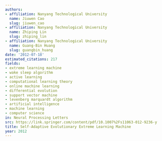 ```yaml
---
authors:
- affiliation: Nanyang Technological University
  name: Jiuwen Cao
  slug: jiuwen_cao
- affiliation: Nanyang Technological University
  name: Zhiping Lin
  slug: zhiping_lin
- affiliation: Nanyang Technological University
  name: Guang-Bin Huang
  slug: guangbin_huang
date: '2012-07-18'
estimated_citations: 217
fields:
- extreme learning machine
- wake sleep algorithm
- active learning
- computational learning theory
- online machine learning
- differential evolution
- support vector machine
- levenberg marquardt algorithm
- artificial intelligence
- machine learning
- computer science
in: Neural Processing Letters
src: https://link.springer.com/content/pdf/10.1007%2Fs11063-012-9236-y.pdf
title: Self-Adaptive Evolutionary Extreme Learning Machine
year: 2012
---
```

